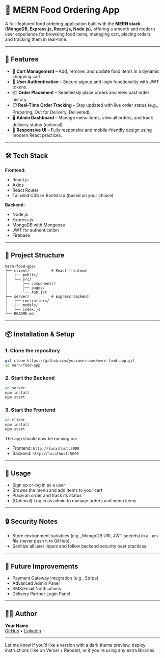
# 🍔 MERN Food Ordering App

A full-featured food ordering application built with the **MERN stack (MongoDB, Express.js, React.js, Node.js)**, offering a smooth and modern user experience for browsing food items, managing cart, placing orders, and tracking them in real-time.


---

## 🚀 Features

- 🛒 **Cart Management** – Add, remove, and update food items in a dynamic shopping cart.
- 🔐 **User Authentication** – Secure signup and login functionality with JWT tokens.
- 📦 **Order Placement** – Seamlessly place orders and view past order history.
- ⏱️ **Real-Time Order Tracking** – Stay updated with live order status (e.g., Preparing, Out for Delivery, Delivered).
- 🖥️ **Admin Dashboard** – Manage menu items, view all orders, and track delivery status (optional).
- 📱 **Responsive UI** – Fully responsive and mobile-friendly design using modern React practices.

---

## 🛠️ Tech Stack

**Frontend:**
- React.js
- Axios
- React Router
- Tailwind CSS or Bootstrap (based on your choice)

**Backend:**
- Node.js
- Express.js
- MongoDB with Mongoose
- JWT for authentication
- Firebase

---

## 📁 Project Structure

```
mern-food-app/
├── client/          # React frontend
│   ├── public/
│   └── src/
│       ├── components/
│       ├── pages/
│       └── App.jsx
├── server/          # Express backend
│   ├── controllers/
│   ├── models/
│   └── index.js
└── README.md
```

---

## 📦 Installation & Setup

### 1. Clone the repository
```bash
git clone https://github.com/yourusername/mern-food-app.git
cd mern-food-app
```

### 2. Start the Backend
```bash
cd server
npm install
npm start
```

### 3. Start the Frontend
```bash
cd client
npm install
npm start
```

The app should now be running on:
- Frontend: `http://localhost:3000`
- Backend: `http://localhost:5000`

---

## 🧪 Usage

- Sign up or log in as a user
- Browse the menu and add items to your cart
- Place an order and track its status
- (Optional) Log in as admin to manage orders and menu items

---



## 🔒 Security Notes

- Store environment variables (e.g., MongoDB URI, JWT secrets) in a `.env` file (never push it to GitHub).
- Sanitize all user inputs and follow backend security best practices.

---

## 📌 Future Improvements

- Payment Gateway Integration (e.g., Stripe)
- Advanced Admin Panel
- SMS/Email Notifications
- Delivery Partner Login Panel

---

## 🧑‍💻 Author

**Your Name**  
[GitHub](https://github.com/yourusername) • [LinkedIn](https://linkedin.com/in/yourprofile)

---

Let me know if you’d like a version with a dark theme preview, deploy instructions (like on Vercel + Render), or if you're using any extra libraries.
